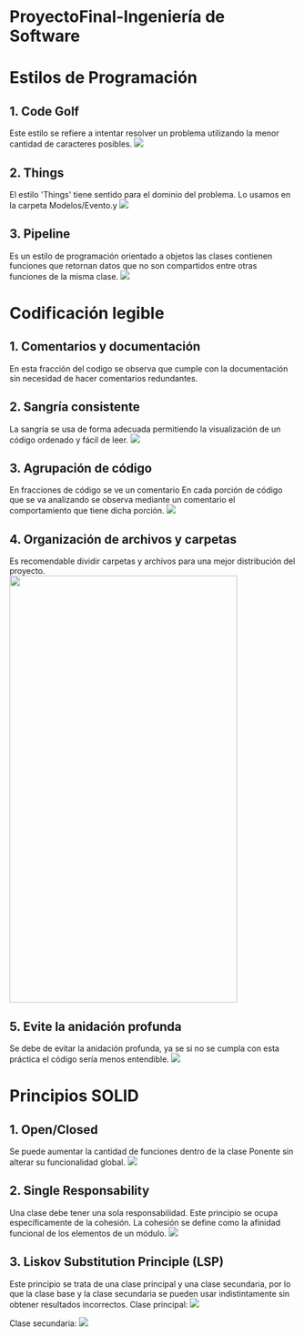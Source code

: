 # ProyectoFinal-Ingeniería de Software



# Estilos de Programación
## 1. Code Golf
Este estilo se refiere a intentar resolver un problema utilizando la menor cantidad de caracteres posibles.
![](imagenes/e1.jpeg)

## 2. Things
El estilo 'Things' tiene sentido para el dominio del problema.
Lo usamos en la carpeta Modelos/Evento.y
![](imagenes/e2.jpeg)

## 3. Pipeline
Es un estilo de programación orientado a objetos las clases contienen funciones que retornan datos que no son compartidos entre otras funciones de la misma clase.
![](imagenes/e3.jpeg)


# Codificación legible
## 1. Comentarios y documentación

En esta fracción del codigo se observa que cumple con la documentación sin necesidad de hacer comentarios redundantes.


## 2. Sangría consistente
La sangría se usa de forma adecuada permitiendo la visualización de un código ordenado y fácil de leer.
![](imagenes/estilo2.jpeg)

## 3. Agrupación de código 
En fracciones de código se ve un comentario
En cada porción de código que se va analizando se observa mediante un comentario el comportamiento que tiene dicha porción.
![](imagenes/estilo1.jpeg)


## 4. Organización de archivos y carpetas
Es recomendable dividir carpetas y archivos para una mejor distribución del proyecto.
<br> <img src="imagenes/estilo5.jpeg" width="400" height="750">

## 5. Evite la anidación profunda
Se debe de evitar la anidación profunda, ya se si no se cumpla con esta práctica el código sería menos entendible.
![](imagenes/estilo3.jpeg)



# Principios SOLID
## 1. Open/Closed
Se puede aumentar la cantidad de funciones dentro de la clase Ponente sin alterar su funcionalidad global.
![](imagenes/solid1.jpeg)

## 2. Single Responsability
Una clase debe tener una sola responsabilidad. Este principio se ocupa específicamente de la cohesión. La cohesión se define como la afinidad funcional de los elementos de un módulo.
![](imagenes/e2.jpeg)

## 3. Liskov Substitution Principle (LSP)
Este principio se trata de una clase principal y una clase secundaria, por lo que la clase base y la clase secundaria se pueden usar indistintamente sin obtener resultados incorrectos.
Clase principal:
![](imagenes/claseprincipal.jpeg)

Clase secundaria:
![](imagenes/solid1.jpeg)


